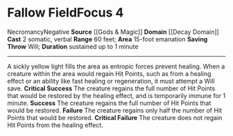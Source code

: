 ﻿---
actions: '[two-actions]'
area: 15-foot emanation
bloodline: null
component:
- Somatic
- Verbal
cost: null
deity: null
domain:
- '[[DATABASE/domain/Decay Domain|Decay]]'
duration: sustained up to 1 minute
element: null
heighten: null
heighten_level: '4'
id: '599'
lesson: null
level: '4'
mystery: null
name: Fallow Field
patron_theme: null
range: 60 feet
rarity: Common
requirement: null
saving_throw: Will
school: Necromancy
source: '[[DATABASE/source/Gods & Magic|Gods & Magic]]'
target: null
tradition: null
trait:
- '[[DATABASE/trait/Necromancy|Necromancy]]'
- '[[DATABASE/trait/Negative|Negative]]'
trigger: null
type: Focus

---
# Fallow Field<span class="item-type">Focus 4</span>

<span class="item-trait">Necromancy</span><span class="item-trait">Negative</span>
**Source** [[Gods & Magic]] 
**Domain** [[Decay Domain]]
**Cast** <span class="action-icon">2</span> somatic, verbal
**Range** 60 feet; **Area** 15-foot emanation
**Saving Throw** Will; **Duration** sustained up to 1 minute

---
A sickly yellow light fills the area as entropic forces prevent healing. When a creature within the area would regain Hit Points, such as from a healing effect or an ability like fast healing or regeneration, it must attempt a Will save.
**Critical Success** The creature regains the full number of Hit Points that would be restored by the healing effect, and is temporarily immune for 1 minute.
**Success** The creature regains the full number of Hit Points that would be restored.
**Failure** The creature regains only half the number of Hit Points that would be restored.
**Critical Failure** The creature does not regain Hit Points from the healing effect.